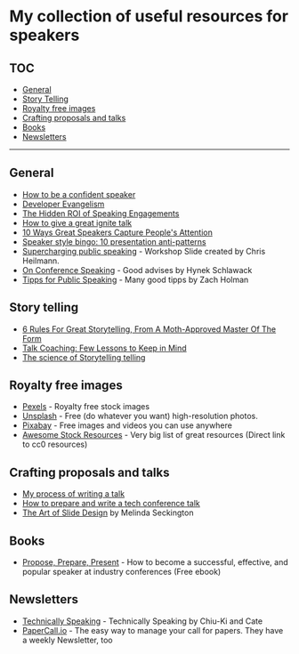 # My collection of useful resources for speakers

## TOC
* [General](#general)
* [Story Telling](#story-telling)
* [Royalty free images](#royalty-free-images)
* [Crafting proposals and talks](#crafting-proposals-and-talks)
* [Books](#books)
* [Newsletters](#newsletters)

-----

## General
* [How to be a confident speaker](http://blog.sqisland.com/2012/06/how-to-be-confident-speaker.html)
* [Developer Evangelism](http://developer-evangelism.com/)
* [The Hidden ROI of Speaking Engagements](https://contently.com/strategist/2016/03/30/hidden-roi-speaking-engagements/)
* [How to give a great ignite talk](http://scottberkun.com/2009/how-to-give-a-great-ignite-talk/)
* [10 Ways Great Speakers Capture People's Attention](http://www.inc.com/sims-wyeth/how-to-capture-and-hold-audience-attention.html)
* [Speaker style bingo: 10 presentation anti-patterns](https://www.troyhunt.com/speaker-style-bingo-10-presentation/)
* [Supercharging public speaking](https://www.slideshare.net/cheilmann/supercharging-public-speaking) - Workshop Slide created by Chris Heilmann.
* [On Conference Speaking](https://hynek.me/articles/speaking/) - Good advises by Hynek Schlawack
* [Tipps for Public Speaking](http://speaking.io/) - Many good tipps by Zach Holman

## Story telling
* [6 Rules For Great Storytelling, From A Moth-Approved Master Of The Form](http://www.fastcompany.com/3052152/how-i-get-it-done/6-rules-for-great-storytelling-from-a-moth-approved-master-of-the-form)
* [Talk Coaching: Few Lessons to Keep in Mind](http://gloriadwomoh.me/blog/lessons-talk-coaching-session/)
* [The science of Storytelling telling](https://blog.bufferapp.com/science-of-storytelling-why-telling-a-story-is-the-most-powerful-way-to-activate-our-brains)

## Royalty free images
* [Pexels](https://www.pexels.com) - Royalty free stock images  
* [Unsplash](https://unsplash.com/) - Free (do whatever you want) high-resolution photos.  
* [Pixabay](https://pixabay.com/) - Free images and videos you can use anywhere  
* [Awesome Stock Resources](https://github.com/neutraltone/awesome-stock-resources#cc0-license) - Very big list of great resources (Direct link to cc0 resources)

## Crafting proposals and talks
* [My process of writing a talk](https://medium.com/@skamille/my-process-writing-a-talk-de55a870f2e7#.mynj3bc92)
* [How to prepare and write a tech conference talk](http://wunder.schoenaberselten.com/2016/02/16/how-to-prepare-and-write-a-tech-conference-talk/)
* [The Art of Slide Design](https://speakerdeck.com/mseckington/the-art-of-slide-design) by Melinda Seckington

## Books
* [Propose, Prepare, Present](http://shop.oreilly.com/product/0636920027096.do) - How to become a successful, effective, and popular speaker at industry conferences (Free ebook)

## Newsletters
* [Technically Speaking](http://tinyletter.com/techspeak) - Technically Speaking by Chiu-Ki and Cate
* [PaperCall.io](https://www.papercall.io/) - The easy way to manage your call for papers. They have a weekly Newsletter, too


